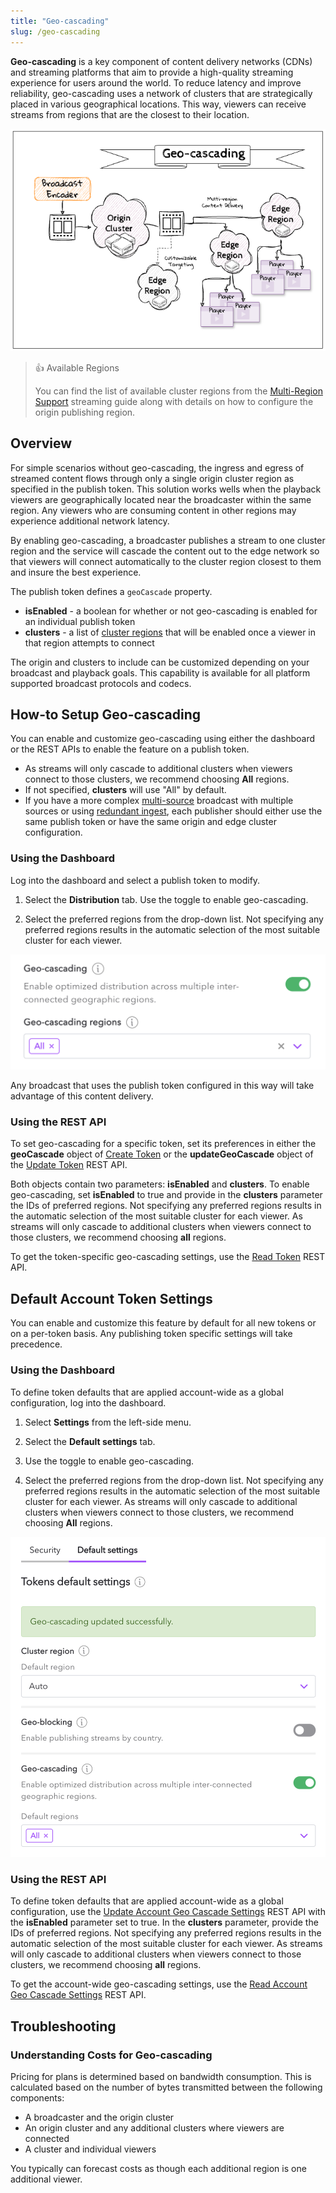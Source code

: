 ```yaml
---
title: "Geo-cascading"
slug: /geo-cascading
---
```

**Geo-cascading** is a key component of content delivery networks (CDNs) and streaming platforms that aim to provide a high-quality streaming experience for users around the world. To reduce latency and improve reliability, geo-cascading uses a network of clusters that are strategically placed in various geographical locations. This way, viewers can receive streams from regions that are the closest to their location.


![](../../assets/img/feature-geo-cascading.png)



> 👍 Available Regions
> 
> You can find the list of available cluster regions from the [Multi-Region Support](/millicast/distribution/multi-region-support/index.md) streaming guide along with details on how to configure the origin publishing region.

## Overview

For simple scenarios without geo-cascading, the ingress and egress of streamed content flows through only a single origin cluster region as specified in the publish token. This solution works wells when the playback viewers are geographically located near the broadcaster within the same region. Any viewers who are consuming content in other regions may experience additional network latency.

By enabling geo-cascading, a broadcaster publishes a stream to one cluster region and the service will cascade the content out to the edge network so that viewers will connect automatically to the cluster region closest to them and insure the best experience.

The publish token defines a `geoCascade` property.

- **isEnabled** - a boolean for whether or not geo-cascading is enabled for an individual publish token
- **clusters** - a list of [cluster regions](/millicast/distribution/multi-region-support/index.md) that will be enabled once a viewer in that region attempts to connect

The origin and clusters to include can be customized depending on your broadcast and playback goals. This capability is available for all platform supported broadcast protocols and codecs.

## How-to Setup Geo-cascading

You can enable and customize geo-cascading using either the dashboard or the REST APIs to enable the feature on a publish token.

- As streams will only cascade to additional clusters when viewers connect to those clusters, we recommend choosing **All** regions.
- If not specified, **clusters** will use "All" by default.
- If you have a more complex [multi-source](/millicast/broadcast/multi-source-broadcasting.mdx) broadcast with multiple sources or using [redundant ingest](/millicast/broadcast/redundant-ingest/index.mdx), each publisher should either use the same publish token or have the same origin and edge cluster configuration.

### Using the Dashboard

Log into the dashboard and select a publish token to modify.

1. Select the **Distribution** tab. Use the toggle to enable geo-cascading.

2. Select the preferred regions from the drop-down list. Not specifying any preferred regions results in the automatic selection of the most suitable cluster for each viewer.


![](../../assets/img/Screenshot_2023-12-21_at_07.19.10.png)



Any broadcast that uses the publish token configured in this way will take advantage of this content delivery.

### Using the REST API

To set geo-cascading for a specific token, set its preferences in either the **geoCascade** object of [Create Token](/millicast/api/publish-token-v-1-create-token.api.mdx) or the **updateGeoCascade** object of the [Update Token](/millicast/api/publish-token-v-1-update-token.api.mdx) REST API. 

Both objects contain two parameters: **isEnabled** and **clusters**. To enable geo-cascading, set **isEnabled** to true and provide in the **clusters** parameter the IDs of preferred regions. Not specifying any preferred regions results in the automatic selection of the most suitable cluster for each viewer. As streams will only cascade to additional clusters when viewers connect to those clusters, we recommend choosing **all** regions.

To get the token-specific geo-cascading settings, use the [Read Token](/millicast/api/publish-token-v-1-read-token.api.mdx) REST API.

## Default Account Token Settings

You can enable and customize this feature by default for all new tokens or on a per-token basis. Any publishing token specific settings will take precedence.

### Using the Dashboard

To define token defaults that are applied account-wide as a global configuration, log into the dashboard.

1. Select **Settings** from the left-side menu.

2. Select the **Default settings** tab.

3. Use the toggle to enable geo-cascading.

4. Select the preferred regions from the drop-down list. Not specifying any preferred regions results in the automatic selection of the most suitable cluster for each viewer. As streams will only cascade to additional clusters when viewers connect to those clusters, we recommend choosing **All** regions.


![](../../assets/img/Screenshot_2023-12-21_at_07.18.28.png)



### Using the REST API

To define token defaults that are applied account-wide as a global configuration, use the [Update Account Geo Cascade Settings](/millicast/api/account-update-geo-cascade.api.mdx) REST API with the **isEnabled** parameter set to true. In the **clusters** parameter, provide the IDs of preferred regions. Not specifying any preferred regions results in the automatic selection of the most suitable cluster for each viewer. As streams will only cascade to additional clusters when viewers connect to those clusters, we recommend choosing **all** regions.

To get the account-wide geo-cascading settings, use the [Read Account Geo Cascade Settings](/millicast/api/account-get-geo-cascade.api.mdx) REST API.

## Troubleshooting

### Understanding Costs for Geo-cascading

Pricing for plans is determined based on bandwidth consumption. This is calculated based on the number of bytes transmitted between the following components:

- A broadcaster and the origin cluster
- An origin cluster and any additional clusters where viewers are connected
- A cluster and individual viewers

You typically can forecast costs as though each additional region is one additional viewer.
